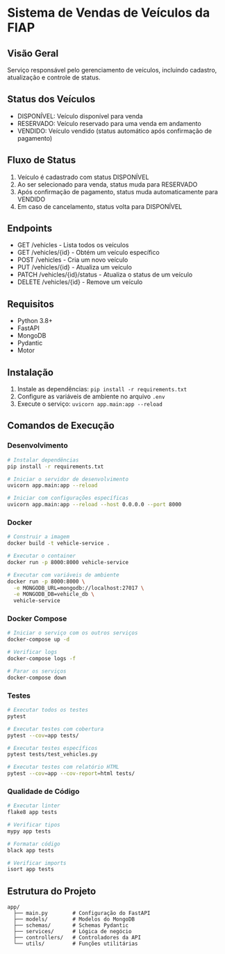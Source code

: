 # Sistema de Vendas de Veículos da FIAP

## Visão Geral
Serviço responsável pelo gerenciamento de veículos, incluindo cadastro, atualização e controle de status.

## Status dos Veículos
- DISPONÍVEL: Veículo disponível para venda
- RESERVADO: Veículo reservado para uma venda em andamento
- VENDIDO: Veículo vendido (status automático após confirmação de pagamento)

## Fluxo de Status
1. Veículo é cadastrado com status DISPONÍVEL
2. Ao ser selecionado para venda, status muda para RESERVADO
3. Após confirmação de pagamento, status muda automaticamente para VENDIDO
4. Em caso de cancelamento, status volta para DISPONÍVEL

## Endpoints
- GET /vehicles - Lista todos os veículos
- GET /vehicles/{id} - Obtém um veículo específico
- POST /vehicles - Cria um novo veículo
- PUT /vehicles/{id} - Atualiza um veículo
- PATCH /vehicles/{id}/status - Atualiza o status de um veículo
- DELETE /vehicles/{id} - Remove um veículo

## Requisitos
- Python 3.8+
- FastAPI
- MongoDB
- Pydantic
- Motor

## Instalação
1. Instale as dependências: `pip install -r requirements.txt`
2. Configure as variáveis de ambiente no arquivo `.env`
3. Execute o serviço: `uvicorn app.main:app --reload`

## Comandos de Execução

### Desenvolvimento
```bash
# Instalar dependências
pip install -r requirements.txt

# Iniciar o servidor de desenvolvimento
uvicorn app.main:app --reload

# Iniciar com configurações específicas
uvicorn app.main:app --reload --host 0.0.0.0 --port 8000
```

### Docker
```bash
# Construir a imagem
docker build -t vehicle-service .

# Executar o container
docker run -p 8000:8000 vehicle-service

# Executar com variáveis de ambiente
docker run -p 8000:8000 \
  -e MONGODB_URL=mongodb://localhost:27017 \
  -e MONGODB_DB=vehicle_db \
  vehicle-service
```

### Docker Compose
```bash
# Iniciar o serviço com os outros serviços
docker-compose up -d

# Verificar logs
docker-compose logs -f

# Parar os serviços
docker-compose down
```

### Testes
```bash
# Executar todos os testes
pytest

# Executar testes com cobertura
pytest --cov=app tests/

# Executar testes específicos
pytest tests/test_vehicles.py

# Executar testes com relatório HTML
pytest --cov=app --cov-report=html tests/
```

### Qualidade de Código
```bash
# Executar linter
flake8 app tests

# Verificar tipos
mypy app tests

# Formatar código
black app tests

# Verificar imports
isort app tests
```

## Estrutura do Projeto
```
app/
  ├── main.py        # Configuração do FastAPI
  ├── models/        # Modelos do MongoDB
  ├── schemas/       # Schemas Pydantic
  ├── services/      # Lógica de negócio
  ├── controllers/   # Controladores da API
  └── utils/         # Funções utilitárias
``` 